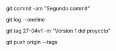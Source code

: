 git commit -am "Segundo commit"

git log --oneline


git tag 27-04v1 -m "Version 1 del proyecto"

git push origin --tags